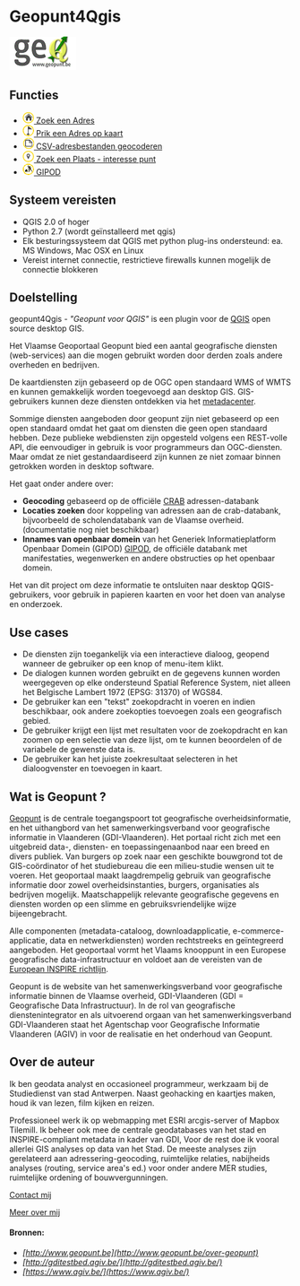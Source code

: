 Geopunt4Qgis
============

![Geopunt voor QGIS](images/logogeopunt4Q.png "Geopunt voor QGIS")
 
Functies
--------

  * <a href="index.html#!projects/geopuntAddress.md" ><img src="images/geopuntAddressSmall.png" /> Zoek een Adres</a> 
  * <a href="index.html#!projects/geopuntReverse.md" ><img src="images/geopuntReverseSmall.png" /> Prik een Adres op kaart</a>
  * <a href="index.html#!projects/geopuntBatchgeocode.md" ><img src="images/geopuntBatchgeocodeSmall.png" /> CSV-adresbestanden geocoderen</a>
  * <a href="index.html#!projects/geopuntPoi.md" ><img src="images/geopuntPoiSmall.png" /> Zoek een Plaats - interesse punt</a>
  * <a href="index.html#!projects/index.html#!geopuntGIPOD.md" ><img src="images/geopuntGIPODsmall.png" /> GIPOD</a>
 
Systeem vereisten
-----------------

- QGIS 2.0 of hoger
- Python 2.7 (wordt geïnstalleerd met qgis)
- Elk besturingssysteem dat QGIS met python plug-ins ondersteund: ea. MS Windows, Mac OSX en Linux
- Vereist internet connectie, restrictieve firewalls kunnen mogelijk de connectie blokkeren

Doelstelling
-----------

geopunt4Qgis - *"Geopunt voor QGIS"* is een plugin voor de [QGIS](http://www.qgis.org/) open source desktop GIS. 

Het Vlaamse Geoportaal Geopunt bied een aantal geografische diensten (web-services) aan die mogen gebruikt worden door derden zoals andere overheden en bedrijven.

De kaartdiensten zijn gebaseerd op de OGC open standaard WMS of WMTS en kunnen gemakkelijk worden toegevoegd aan desktop GIS. GIS-gebruikers kunnen deze diensten ontdekken via het [metadacenter](https://metadata.geopunt.be/zoekdienst/apps/tabsearch/index.html).

Sommige diensten aangeboden door geopunt zijn niet gebaseerd op een open standaard omdat het gaat om diensten die geen  open standaard hebben. Deze publieke webdiensten zijn opgesteld volgens een REST-volle API, die eenvoudiger in gebruik is voor programmeurs dan OGC-diensten. Maar omdat ze niet gestandaardiseerd zijn kunnen ze niet zomaar binnen getrokken worden in desktop software.

Het gaat onder andere over:

- **Geocoding** gebaseerd op de officiële [CRAB](http://www.agiv.be/gis/projecten/?catid=34) adressen-databank
- **Locaties zoeken** door koppeling van adressen aan de crab-databank, bijvoorbeeld de scholendatabank van de Vlaamse overheid. (documentatie  nog niet beschikbaar)
- **Innames van openbaar domein** van het Generiek Informatieplatform Openbaar Domein (GIPOD)  [GIPOD](hhttp://gipod.api.agiv.be/#!index.md), de officiële databank met manifestaties, wegenwerken en andere obstructies op het openbaar domein.

Het van dit project om deze informatie te ontsluiten naar desktop QGIS-gebruikers, voor gebruik in papieren kaarten en voor het doen van analyse en onderzoek.

Use cases
----------

- De diensten zijn toegankelijk via een interactieve dialoog, geopend wanneer de gebruiker op een knop of menu-item klikt.
- De dialogen kunnen worden gebruikt en de gegevens kunnen worden weergegeven op elke ondersteund Spatial Reference System, niet alleen het Belgische Lambert 1972 (EPSG: 31370) of WGS84.
- De gebruiker kan een "tekst" zoekopdracht in voeren en indien beschikbaar, ook andere zoekopties toevoegen zoals een geografisch gebied.
- De gebruiker krijgt een lijst met resultaten voor de zoekopdracht en kan zoomen op een ​selectie van deze lijst, om te kunnen beoordelen of de variabele de gewenste data is.
- De gebruiker kan het juiste zoekresultaat selecteren in het dialoogvenster en toevoegen in kaart.

Wat is Geopunt ?
--------------

[Geopunt](http://www.geopunt.be/) is de centrale toegangspoort tot geografische overheidsinformatie, en het uithangbord van het samenwerkingsverband voor geografische informatie in Vlaanderen (GDI-Vlaanderen). Het portaal richt zich met een uitgebreid data-, diensten- en toepassingenaanbod naar een breed en divers publiek. Van burgers op zoek naar een geschikte bouwgrond tot de GIS-coördinator of het studiebureau die een milieu-studie wensen uit te voeren. Het geoportaal maakt laagdrempelig gebruik van geografische informatie door zowel overheidsinstanties, burgers, organisaties als bedrijven mogelijk. Maatschappelijk relevante geografische gegevens en diensten worden op een slimme en gebruiksvriendelijke wijze bijeengebracht.   

Alle componenten (metadata-cataloog, downloadapplicatie, e-commerce-applicatie, data en netwerkdiensten) worden rechtstreeks en geïntegreerd aangeboden. Het geoportaal vormt het Vlaams knooppunt in een Europese geografische data-infrastructuur en voldoet aan de vereisten van de [European INSPIRE richtlijn](http://inspire-geoportal.ec.europa.eu/).

Geopunt is de website van het samenwerkingsverband voor geografische informatie binnen de Vlaamse overheid, GDI-Vlaanderen (GDI = Geografische Data Infrastructuur). In de rol van geografische dienstenintegrator en als uitvoerend orgaan van het samenwerkingsverband GDI-Vlaanderen staat het Agentschap voor Geografische Informatie Vlaanderen (AGIV) in voor de realisatie en het onderhoud van Geopunt. 

Over de auteur
-------------

Ik ben geodata analyst en occasioneel programmeur, werkzaam bij de Studiedienst van stad Antwerpen. 
Naast geohacking en kaartjes maken, houd ik van lezen, film kijken en reizen.

Professioneel werk ik op webmapping met ESRI arcgis-server of Mapbox Tilemill. Ik beheer ook mee de centrale geodatabases van het stad en INSPIRE-compliant metadata in kader van GDI, Voor de rest doe ik vooral allerlei GIS analyses op data van het Stad. De meeste analyses zijn gerelateerd aan adressering-geocoding, ruimtelijke relaties, nabijheids analyses (routing, service area's ed.) voor onder andere MER studies, ruimtelijke ordening of bouwvergunningen.

[Contact mij](mailto:kaywarrie@gmail.com)

[Meer over mij](http://warrieka.github.io/#!aboutMe.md)

#### Bronnen:

- *[http://www.geopunt.be](http://www.geopunt.be/over-geopunt)* 
- *[http://gditestbed.agiv.be/](http://gditestbed.agiv.be/)*
- *[https://www.agiv.be/](https://www.agiv.be/)*



